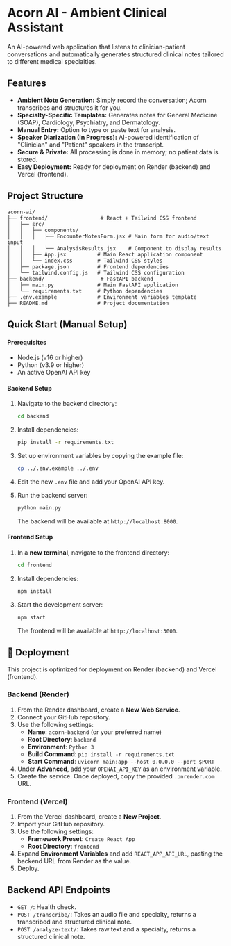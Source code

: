 # Acorn AI - Ambient Clinical Assistant

An AI-powered web application that listens to clinician-patient conversations and automatically generates structured clinical notes tailored to different medical specialties.

## Features

- **Ambient Note Generation:** Simply record the conversation; Acorn transcribes and structures it for you.
- **Specialty-Specific Templates:** Generates notes for General Medicine (SOAP), Cardiology, Psychiatry, and Dermatology.
- **Manual Entry:** Option to type or paste text for analysis.
- **Speaker Diarization (In Progress):** AI-powered identification of "Clinician" and "Patient" speakers in the transcript.
- **Secure & Private:** All processing is done in memory; no patient data is stored.
- **Easy Deployment:** Ready for deployment on Render (backend) and Vercel (frontend).

## Project Structure
```
acorn-ai/
├── frontend/                 # React + Tailwind CSS frontend
│   ├── src/
│   │   ├── components/
│   │   │   ├── EncounterNotesForm.jsx # Main form for audio/text input
│   │   │   └── AnalysisResults.jsx    # Component to display results
│   │   ├── App.jsx          # Main React application component
│   │   └── index.css        # Tailwind CSS styles
│   ├── package.json         # Frontend dependencies
│   └── tailwind.config.js   # Tailwind CSS configuration
├── backend/                  # FastAPI backend
│   ├── main.py              # Main FastAPI application
│   └── requirements.txt     # Python dependencies
├── .env.example             # Environment variables template
├── README.md                # Project documentation
```

## Quick Start (Manual Setup)

#### Prerequisites

- Node.js (v16 or higher)
- Python (v3.9 or higher)
- An active OpenAI API key

#### Backend Setup

1.  Navigate to the backend directory:
    ```bash
    cd backend
    ```
2.  Install dependencies:
    ```bash
    pip install -r requirements.txt
    ```
3.  Set up environment variables by copying the example file:
    ```bash
    cp ../.env.example ../.env
    ```
4.  Edit the new `.env` file and add your OpenAI API key.

5.  Run the backend server:
    ```bash
    python main.py
    ```
    The backend will be available at `http://localhost:8000`.

#### Frontend Setup

1.  In a **new terminal**, navigate to the frontend directory:
    ```bash
    cd frontend
    ```
2.  Install dependencies:
    ```bash
    npm install
    ```
3.  Start the development server:
    ```bash
    npm start
    ```
    The frontend will be available at `http://localhost:3000`.

## 🚀 Deployment

This project is optimized for deployment on Render (backend) and Vercel (frontend).

### Backend (Render)

1.  From the Render dashboard, create a **New Web Service**.
2.  Connect your GitHub repository.
3.  Use the following settings:
    *   **Name**: `acorn-backend` (or your preferred name)
    *   **Root Directory**: `backend`
    *   **Environment**: `Python 3`
    *   **Build Command**: `pip install -r requirements.txt`
    *   **Start Command**: `uvicorn main:app --host 0.0.0.0 --port $PORT`
4.  Under **Advanced**, add your `OPENAI_API_KEY` as an environment variable.
5.  Create the service. Once deployed, copy the provided `.onrender.com` URL.

### Frontend (Vercel)

1.  From the Vercel dashboard, create a **New Project**.
2.  Import your GitHub repository.
3.  Use the following settings:
    *   **Framework Preset**: `Create React App`
    *   **Root Directory**: `frontend`
4.  Expand **Environment Variables** and add `REACT_APP_API_URL`, pasting the backend URL from Render as the value.
5.  Deploy.

## Backend API Endpoints

- `GET /`: Health check.
- `POST /transcribe/`: Takes an audio file and specialty, returns a transcribed and structured clinical note.
- `POST /analyze-text/`: Takes raw text and a specialty, returns a structured clinical note.

